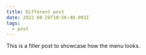 ```yaml
---
title: Different post
date: 2022-08-28T10:56:40.093Z
tags:
  - post
---
```

This is a filler post to showcase how the menu looks.